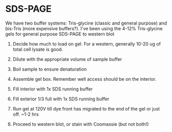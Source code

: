 # SDS-PAGE

We have two buffer systems: Tris-glycine (classic and general purpose) and bis-Tris (more expensive buffers?). I've been using the 4-12% Tris-glycine gels for general purpose SDS-PAGE to western blot

1. Decide how much to load on gel. For a western, generally 10-20 ug of total cell lysate is good.

2. Dilute with the appropriate volume of sample buffer

3. Boil sample to ensure denaturation

4. Assemble gel box. Remember well access should be on the interior.  
5. Fill interior with 1x SDS running buffer

6. Fill exterior 1/3 full with 1x SDS running buffer

7. Run gel at 120V till dye front has migrated to the end of the gel or just off. ~1-2 hrs

8. Proceed to western blot, or stain with Coomassie (but not both!) 